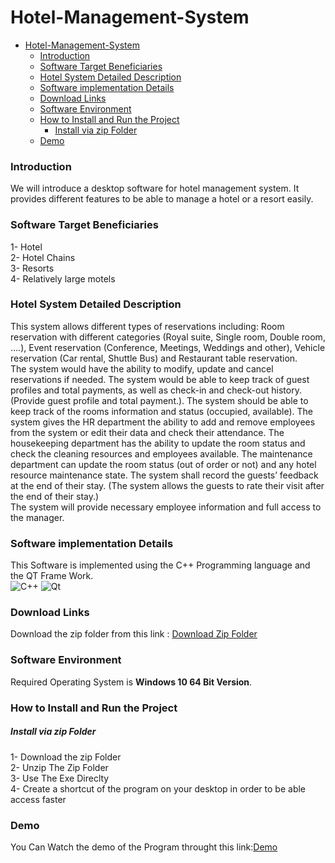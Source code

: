 # Hotel-Management-System




  
- [Hotel-Management-System](#hotel-management-system)
    - [Introduction](#introduction)
    - [Software Target Beneficiaries](#software-target-beneficiaries)
    - [Hotel System Detailed Description](#hotel-system-detailed-description)
    - [Software implementation Details](#software-implementation-details)
    - [Download Links](#download-links)
    - [Software Environment](#software-environment)
    - [How to Install and Run the Project](#how-to-install-and-run-the-project)
        - [Install via zip Folder](#install-via-zip-folder)
    - [Demo](#demo)

   
### Introduction

We will introduce a desktop software for hotel management system. It provides different features to be able to manage a hotel or a resort easily. 

### Software Target Beneficiaries
1- Hotel  
2- Hotel Chains  
3- Resorts  
4- Relatively large motels  

### Hotel System Detailed Description

This system allows different types of reservations including: Room reservation with different categories (Royal suite, Single room, Double room, ….), Event reservation (Conference, Meetings, Weddings and other), Vehicle reservation (Car rental, Shuttle Bus) and Restaurant table reservation.  
The system would have the ability to modify, update and cancel reservations if needed. The system would be able to keep track of guest profiles and total payments, as well as check-in and check-out history. (Provide guest profile and total payment.). The system should be able to keep track of the rooms information and status (occupied, available). The system gives the HR department the ability to add and remove employees from the system or edit their data and check their attendance. The housekeeping department has the ability to update the room status and check the cleaning resources and employees available. The maintenance department can update the room status (out of order or not) and any hotel resource maintenance state. The system shall record the guests’ feedback at the end of their stay. (The system allows the guests to rate their visit after the end of their stay.)  
The system will provide necessary employee information and full access to the manager.

### Software implementation Details 
This Software is implemented using the C++ Programming language and the QT Frame Work.  
![C++](https://img.shields.io/badge/c++-%2300599C.svg?style=for-the-badge&logo=c%2B%2B&logoColor=white) 
![Qt](https://img.shields.io/badge/Qt-%23217346.svg?style=for-the-badge&logo=Qt&logoColor=white)

### Download Links
Download the zip folder from this link : [Download Zip Folder](https://drive.google.com/file/d/1M1ol_mOS2gLDrZGshcL70OOUlNJjixAF/view)

### Software Environment
Required Operating System is **Windows 10 64 Bit Version**.


### How to Install and Run the Project


##### Install via zip Folder

1- Download the zip Folder  
2- Unzip The Zip Folder  
3- Use The Exe Direclty  
4- Create a shortcut of the program on your desktop in order to be able access faster  


### Demo
You Can Watch the demo of the Program throught this link:[Demo](https://www.youtube.com/watch?v=gtSsrvxCe4A&feature=youtu.be)


